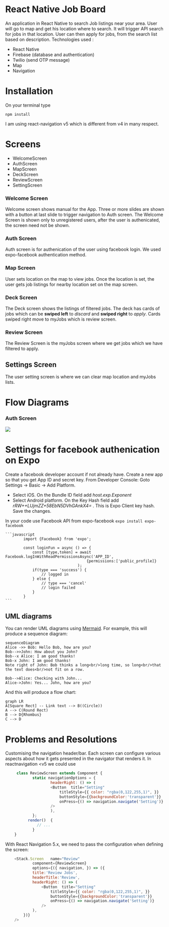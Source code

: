# React Native Job Board

An application in React Native to search Job listings near your area. User will go to map and get his location where to search. It will trigger API search for jobs in that location. User can then apply for jobs, from the search list based on description.
Technologies used : 

 - React Native
 - Firebase (database and authentication)
 - Twilio (send OTP message)
 - Map
 - Navigation		

# Installation
On your terminal type

    npm install

I am using react-navigation v5 which is different from v4 in many respect.

# Screens
 - WelcomeScreen
 - AuthScreen
 - MapScreen
 - DeckScreen
 - ReviewScreen
 - SettingScreen

### Welcome Screen

Welcome screen shows manual for the App. Three or more slides are shown with a button at last slide to trigger navigation to Auth screen. The Welcome Screen is shown only to unregistered users, after the user is authenicated, the screen need not be shown.

### Auth Screen
Auth screen is for authenication of the user using facebook login. We used expo-facebook authentication method.

### Map Screen
User sets location on the map to view jobs. Once the location is set, the user gets job listings for nearby location set on the map screen.

### Deck Screen
The Deck screen shows the listings of filtered jobs. The deck has cards of jobs which can be **swiped left** to *discard* and **swiped right** to *apply*. Cards swiped right move to myJobs which is review screen.

### Review Screen
The Review Screen is the myJobs screen where we get jobs which we have filtered to apply. 

## Settings Screen
The user setting screen is where we can clear map location and myJobs lists. 

# Flow Diagrams
### Auth Screen
[![](https://mermaid.ink/img/eyJjb2RlIjoiZ3JhcGggVERcblx0QVtBdXRoIFNjcmVlbl0gLS0-fEluaXRpYXRlIEZiIGxvZ2lufCBCe0lzIEF1dGhlbnRpY2F0ZWR9XG5cdEIgLS0-fFllc3wgQ1tTZW5kIHRvIE1hcFNjcmVlbl1cblx0QiAtLT58Tm98IERbQXR0ZW1wdCB0byBsb2dpbiB3aXRoIEZhY2Vib29rXVxuXHREIC0tPiBFW0dldCBUb2tlbl1cblx0RSAtLT58U2F2ZSBUb2tlbiBmb3IgZnV0dXJlfCBDXG5cdFx0XHRcdFx0IiwibWVybWFpZCI6eyJ0aGVtZSI6ImRlZmF1bHQifSwidXBkYXRlRWRpdG9yIjpmYWxzZX0)](https://mermaid-js.github.io/mermaid-live-editor/#/edit/eyJjb2RlIjoiZ3JhcGggVERcblx0QVtBdXRoIFNjcmVlbl0gLS0-fEluaXRpYXRlIEZiIGxvZ2lufCBCe0lzIEF1dGhlbnRpY2F0ZWR9XG5cdEIgLS0-fFllc3wgQ1tTZW5kIHRvIE1hcFNjcmVlbl1cblx0QiAtLT58Tm98IERbQXR0ZW1wdCB0byBsb2dpbiB3aXRoIEZhY2Vib29rXVxuXHREIC0tPiBFW0dldCBUb2tlbl1cblx0RSAtLT58U2F2ZSBUb2tlbiBmb3IgZnV0dXJlfCBDXG5cdFx0XHRcdFx0IiwibWVybWFpZCI6eyJ0aGVtZSI6ImRlZmF1bHQifSwidXBkYXRlRWRpdG9yIjpmYWxzZX0)



# Settings for facebook authenication on Expo
Create a facebook developer account if not already have. Create a new app so that you get App ID and secret key.
From Developer Console: Goto Settings -> Basic -> Add Platform.
- Select iOS. On the Bundle ID field add *host.exp.Exponent* 
- Select Android platform. On the Key Hash field add *rRW++LUjmZZ+58EbN5DVhGAnkX4=*  . This is Expo Client key hash.
Save the changes.

In your code 
use Facebook API from expo-facebook 
    ```expo install expo-facebook```
    
    ```javascript
            import {Facebook} from 'expo';

            const loginFun = async () => {
                const [type,token] = await Facebook.logInWithReadPermissionsAsync('APP_ID',
                                        {permissions:['public_profile]}
                                    );
                if(type === 'success') {
                    // logged in
                } else {
                    // type === 'cancel'
                    // login failed
                }
            }
    ```

## UML diagrams

You can render UML diagrams using [Mermaid](https://mermaidjs.github.io/). For example, this will produce a sequence diagram:

```mermaid
sequenceDiagram
Alice ->> Bob: Hello Bob, how are you?
Bob-->>John: How about you John?
Bob--x Alice: I am good thanks!
Bob-x John: I am good thanks!
Note right of John: Bob thinks a long<br/>long time, so long<br/>that the text does<br/>not fit on a row.

Bob-->Alice: Checking with John...
Alice->John: Yes... John, how are you? 
```

And this will produce a flow chart:

```mermaid
graph LR
A[Square Rect] -- Link text --> B((Circle))
A --> C(Round Rect)
B --> D{Rhombus}
C --> D
```

# Problems and Resolutions 
 Customising the navigation header/bar. Each screen can configure various aspects about how it gets presented in the navigator that renders it.
 In reactnavigation <v5 we could use 
```javascript
	 class ReviewScreen extends Component {
            static navigationOptions = {
                    headerRight: () => (
                    <Button  title="Setting"
                        titleStyle={{ color: "rgba(0,122,255,1)", }}
                        buttonStyle={{backgroundColor:'transparent'}}
                        onPress={() => navigation.navigate('Setting')}
                    />
                    ),
		    };
		  render()  {
			  // ...
			}
	}
```
 With React Navigation 5.x, we need to pass the configuration when defining the screen:

```javascript
	<Stack.Screen   name="Review"
            component={ReviewScreen}
            options={({ navigation, }) => ({
            title:'Review Jobs',
            headerTitle:'Review',
            headerRight: () => (
                <Button  title="Setting"
                    titleStyle={{ color: "rgba(0,122,255,1)", }}
                    buttonStyle={{backgroundColor:'transparent'}}
                    onPress={() => navigation.navigate('Setting')}
                />
            ),
        })}
	/>
```